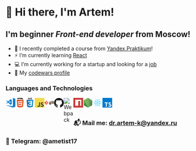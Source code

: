 # 👋 Hi there, I'm Artem!

## I'm beginner *Front-end developer* from Moscow!
- 🔭 I recently completed a course from [Yandex.Praktikum](https://praktikum.yandex.ru/web)!
- ⚡ I’m currently learning [React](https://reactjs.org/)
- 💻 I’m currently working for a startup and looking for a [job](https://astrakhan.hh.ru/resume/067afed2ff08aafa4c0039ed1f497a5950616c)
- 🎯 My [codewars profile](https://www.codewars.com/users/ArtemK7)


### Languages and Technologies 
[<img align="left" alt="Visual Studio Code" width="26px" src="https://raw.githubusercontent.com/github/explore/80688e429a7d4ef2fca1e82350fe8e3517d3494d/topics/visual-studio-code/visual-studio-code.png" />](https://code.visualstudio.com/)
[<img align="left" alt="HTML5" width="26px" src="https://raw.githubusercontent.com/github/explore/80688e429a7d4ef2fca1e82350fe8e3517d3494d/topics/html/html.png" />](http://htmlbook.ru/html5)
[<img align="left" alt="CSS3" width="26px" src="https://raw.githubusercontent.com/github/explore/80688e429a7d4ef2fca1e82350fe8e3517d3494d/topics/css/css.png" />](https://developer.mozilla.org/en-US/docs/Archive/CSS3)
[<img align="left" alt="JavaScript" width="26px" src="https://raw.githubusercontent.com/github/explore/80688e429a7d4ef2fca1e82350fe8e3517d3494d/topics/javascript/javascript.png" />](https://learn.javascript.ru/)
[<img align="left" alt="Git" width="26px" src="https://raw.githubusercontent.com/github/explore/80688e429a7d4ef2fca1e82350fe8e3517d3494d/topics/git/git.png" />](https://git-scm.com/)
[<img align="left" alt="GitHub" width="26px" src="https://raw.githubusercontent.com/github/explore/78df643247d429f6cc873026c0622819ad797942/topics/github/github.png" />](https://github.com/)
[<img align="left" alt="Webpack" vertical-align="middle" width="26px" src="https://webpack.js.org/assets/icon-square-big.svg" />](https://webpack.js.org/)
[<img align="left" alt="NPM" vertical-align="middle" width="26px" src="https://raw.githubusercontent.com/github/explore/78df643247d429f6cc873026c0622819ad797942/topics/npm/npm.png" />](https://www.npmjs.com/)
[<img align="left" alt="Node.js" width="26px" src="https://raw.githubusercontent.com/github/explore/80688e429a7d4ef2fca1e82350fe8e3517d3494d/topics/nodejs/nodejs.png" />](https://nodejs.org/)
[<img align="left" alt="Node.js" width="26px" src="https://raw.githubusercontent.com/github/explore/80688e429a7d4ef2fca1e82350fe8e3517d3494d/topics/react/react.png" />](https://nodejs.org/)
[<img align="left" alt="Node.js" width="26px" src="https://raw.githubusercontent.com/github/explore/80688e429a7d4ef2fca1e82350fe8e3517d3494d/topics/typescript/typescript.png" />](https://nodejs.org/)

<br />

#

### 📬 Mail me: dr.artem-k@yandex.ru
### 💬 Telegram: @ametist17

<!--
**kravcov7/kravcov7** is a ✨ _special_ ✨ repository because its `README.md` (this file) appears on your GitHub profile.

Here are some ideas to get you started:

- 🔭 I’m currently working on ...
- 🌱 I’m currently learning ...
- 👯 I’m looking to collaborate on ...
- 🤔 I’m looking for help with ...
- 💬 Ask me about ...
- 📫 How to reach me: ...
- 😄 Pronouns: ...
- ⚡ Fun fact: ...
-->

